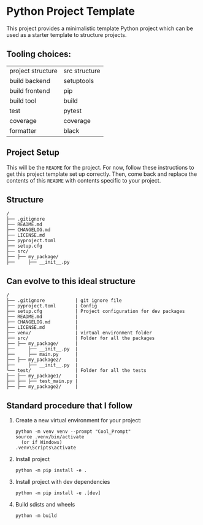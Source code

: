 # Python Project Template

This project provides a minimalistic template Python project which can be used as a starter template to structure projects.

## Tooling choices:

|||
|---|---|
|project structure|src structure|
|build backend|setuptools|
|build frontend|pip|
|build tool|build|
|test|pytest|
|coverage|coverage|
|formatter|black|


## Project Setup

This will be the `README` for the project. For now, follow these instructions to get this project template set up correctly. Then, come back and replace the contents of this `README` with contents specific to your project.

## Structure
```
/
├── .gitignore
├── README.md
├── CHANGELOG.md
├── LICENSE.md
├── pyproject.toml
├── setup.cfg
├── src/
├── ├── my_package/
├──     ├── __init__.py
```

## Can evolve to this ideal structure
```
/
├── .gitignore           | git ignore file
├── pyproject.toml       | Config
├── setup.cfg            | Project configuration for dev packages
├── README.md            |
├── CHANGELOG.md         |
├── LICENSE.md           |
├── venv/                | virtual environment folder
├── src/                 | Folder for all the packages
├── ├── my_package/      |
├──     ├── __init__.py  |
├──     ├── main.py      |
├── ├── my_package2/     |
├──     ├── __init__.py  |
└── test/                | Folder for all the tests
├── ├── my_package1/     |
├── ├── ├── test_main.py |
├── ├── my_package2/     |
```

## Standard procedure that I follow

1. Create a new virtual environment for your project:

    ```shell
    python -m venv venv --prompt "Cool_Prompt"
    source .venv/bin/activate
      (or if Windows)
    .venv\Scripts\activate
    ```

2. Install project

    ```shell
    python -m pip install -e .
    ```

3. Install project with dev dependencies

    ```shell
    python -m pip install -e .[dev]
    ```

4. Build sdists and wheels

    ```shell
    python -m build
    ```
